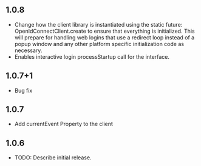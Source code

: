 ## 1.0.8

- Change how the client library is instantiated using the static future: OpenIdConnectClient.create to ensure that everything is initialized. This will prepare for handling web logins that use a redirect loop instead of a popup window and any other platform specific initialization code as necessary.
- Enables interactive login processStartup call for the interface.

## 1.0.7+1

- Bug fix

## 1.0.7

- Add currentEvent Property to the client

## 1.0.6

- TODO: Describe initial release.
